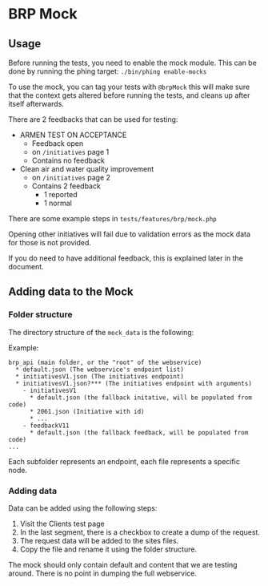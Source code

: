 # BRP Mock
## Usage

Before running the tests, you need to enable the mock module. This can be done by running the phing
target:
`./bin/phing enable-mocks`

To use the mock, you can tag your tests with `@brpMock` this will make sure that the context gets
altered before running the tests, and cleans up after itself afterwards.

There are 2 feedbacks that can be used for testing:
* ARMEN TEST ON ACCEPTANCE
    * Feedback open
    * on `/initiatives` page 1
    * Contains no feedback
* Clean air and water quality improvement
    * on `/initiatives` page 2
    * Contains 2 feedback
        * 1 reported
        * 1 normal

There are some example steps in `tests/features/brp/mock.php`

Opening other initiatives will fail due to validation errors as the mock data for those is not provided.

If you do need to have additional feedback, this is explained later in the document.

## Adding data to the Mock

### Folder structure

The directory structure of the `mock_data` is the following:

Example:
```
brp_api (main folder, or the "root" of the webservice)
  * default.json (The webservice's endpoint list)
  * initiativesV1.json (The initiatives endpoint)
  * initiativesV1.json?*** (The initiatives endpoint with arguments)
    - initiativesV1
      * default.json (the fallback initative, will be populated from code)
      * 2061.json (Initiative with id)
      * ...
    - feedbackV11
      * default.json (the fallback feedback, will be populated from code)
...
```

Each subfolder represents an endpoint, each file represents a specific node.

### Adding data

Data can be added using the following steps:
1. Visit the Clients test page
2. In the last segment, there is a checkbox to create a dump of the request.
3. The request data will be added to the sites files.
4. Copy the file and rename it using the folder structure.

The mock should only contain default and content that we are testing around. There is no point in dumping the full
webservice.

